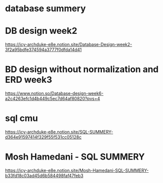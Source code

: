 # database summery

# DB design week2
https://icy-archduke-e8e.notion.site/Database-Design-week2-3f2a95bdfe374594a3777f0dfda14d41
# BD design without normalization and ERD week3
https://www.notion.so/Database-design-week6-a2c4263efc1d4b449c5ec7d64af80820?pvs=4
# sql cmu 
https://icy-archduke-e8e.notion.site/SQL-SUMMERY-d364e91597414f329f55f531cc05128c
# Mosh Hamedani - SQL SUMMERY 
https://icy-archduke-e8e.notion.site/Mosh-Hamedani-SQL-SUMMERY-b33fd18c03ad45d6b584498faf47feb3
